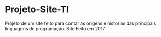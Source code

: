 # Projeto-Site-TI
Projeto de um site feito para contar as origens e historias das principais linguagens de programação. Site Feito em 2017
